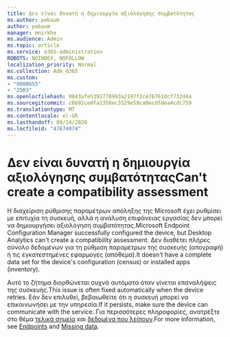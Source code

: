 ```yaml
---
title: Δεν είναι δυνατή η δημιουργία αξιολόγησης συμβατότητας
ms.author: pebaum
author: pebaum
manager: mnirkhe
ms.audience: Admin
ms.topic: article
ms.service: o365-administration
ROBOTS: NOINDEX, NOFOLLOW
localization_priority: Normal
ms.collection: Adm_O365
ms.custom:
- "9000655"
- "2503"
ms.openlocfilehash: 9843afe5392778993a2197f2ce76761dcf732d4a
ms.sourcegitcommit: c6692ce0fa1358ec3529e59ca0ecdfdea4cdc759
ms.translationtype: MT
ms.contentlocale: el-GR
ms.lasthandoff: 09/14/2020
ms.locfileid: "47674074"
---
```

# <a name="cant-create-a-compatibility-assessment"></a><span data-ttu-id="018ef-102">Δεν είναι δυνατή η δημιουργία αξιολόγησης συμβατότητας</span><span class="sxs-lookup"><span data-stu-id="018ef-102">Can't create a compatibility assessment</span></span>

<span data-ttu-id="018ef-103">Η διαχείριση ρύθμισης παραμέτρων απόληξης της Microsoft έχει ρυθμίσει με επιτυχία τη συσκευή, αλλά η ανάλυση επιφάνειας εργασίας δεν μπορεί να δημιουργήσει αξιολόγηση συμβατότητας.</span><span class="sxs-lookup"><span data-stu-id="018ef-103">Microsoft Endpoint Configuration Manager successfully configured the device, but Desktop Analytics can't create a compatibility assessment.</span></span> <span data-ttu-id="018ef-104">Δεν διαθέτει πλήρες σύνολο δεδομένων για τη ρύθμιση παραμέτρων της συσκευής (απογραφή) ή τις εγκατεστημένες εφαρμογές (απόθεμα).</span><span class="sxs-lookup"><span data-stu-id="018ef-104">It doesn't have a complete data set for the device's configuration (census) or installed apps (inventory).</span></span>

<span data-ttu-id="018ef-105">Αυτό το ζήτημα διορθώνεται συχνά αυτόματα όταν γίνεται επαναλήψεις της συσκευής.</span><span class="sxs-lookup"><span data-stu-id="018ef-105">This issue is often fixed automatically when the device retries.</span></span> <span data-ttu-id="018ef-106">Εάν δεν επιλυθεί, βεβαιωθείτε ότι η συσκευή μπορεί να επικοινωνήσει με την υπηρεσία.</span><span class="sxs-lookup"><span data-stu-id="018ef-106">If it persists, make sure the device can communicate with the service.</span></span> <span data-ttu-id="018ef-107">Για περισσότερες πληροφορίες, ανατρέξτε στο θέμα [τελικά σημεία](https://docs.microsoft.com/configmgr/desktop-analytics/enable-data-sharing#endpoints) και [δεδομένα που λείπουν](https://docs.microsoft.com/configmgr/desktop-analytics/monitor-connection-health#missing-data).</span><span class="sxs-lookup"><span data-stu-id="018ef-107">For more information, see [Endpoints](https://docs.microsoft.com/configmgr/desktop-analytics/enable-data-sharing#endpoints) and [Missing data](https://docs.microsoft.com/configmgr/desktop-analytics/monitor-connection-health#missing-data).</span></span>
